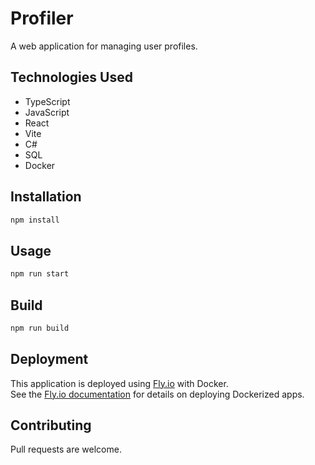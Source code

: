 # Profiler

A web application for managing user profiles.

## Technologies Used

- TypeScript
- JavaScript
- React
- Vite
- C\#
- SQL
- Docker

## Installation

```bash
npm install
```

## Usage

```bash
npm run start
```

## Build

```bash
npm run build
```

## Deployment

This application is deployed using [Fly.io](https://fly.io/) with Docker.  
See the [Fly.io documentation](https://fly.io/docs/) for details on deploying Dockerized apps.

## Contributing

Pull requests are welcome.
```